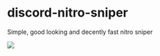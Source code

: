 # discord-nitro-sniper
Simple, good looking and decently fast nitro sniper

![](https://i.imgur.com/fdeITnp.png)
